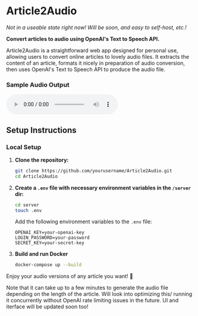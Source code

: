 ﻿# Article2Audio

 _Not in a useable state right now! Will be soon, and easy to self-host, etc.!_

**Convert articles to audio using OpenAI's Text to Speech API.**

Article2Audio is a straightforward web app designed for personal use, allowing users to convert online articles to 
lovely audio files. It extracts the content of an article, formats it nicely in preparation of audio conversion,
then uses OpenAI's Text to Speech API to produce the audio file. 


### Sample Audio Output

![Sample Audio](server/data/output/The%20Most%20Precious%20Resource%20is%20Agency.mp3)

## Setup Instructions

### Local Setup

1. **Clone the repository:**
   ```bash
   git clone https://github.com/yourusername/Article2Audio.git
   cd Article2Audio
   ```

2. **Create a `.env` file with necessary environment variables in the `/server` dir:**
    ```bash
    cd server   
    touch .env
    ```

    Add the following environment variables to the `.env` file:
   ```plaintext
   OPENAI_KEY=your-openai-key
   LOGIN_PASSWORD=your-password
   SECRET_KEY=your-secret-key
   ```
   
3. **Build and run Docker**
    ```bash
    docker-compose up --build
    ```
   
Enjoy your audio versions of any article you want! 🎉

Note that it can take up to a few minutes to generate the audio file depending on the length of the article. 
Will look into optimizing this/ running it concurrently without OpenAI rate limiting issues in the future. 
UI and iterface will be updated soon too!
